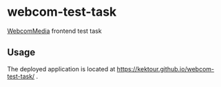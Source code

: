 # webcom-test-task

[WebcomMedia](https://www.webcom-media.by) frontend test task

## Usage

The deployed application is located at https://kektour.github.io/webcom-test-task/ .
